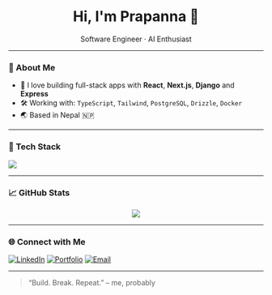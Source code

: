 <h1 align="center">Hi, I'm Prapanna 👋</h1>

<p align="center">
  Software Engineer · AI Enthusiast
</p>

---

### 🚀 About Me
- 🧠 I love building full-stack apps with **React**, **Next.js**, **Django** and **Express**
- 🛠️ Working with: `TypeScript`, `Tailwind`, `PostgreSQL`, `Drizzle`, `Docker`
- 🌏 Based in Nepal 🇳🇵

---

### 🧰 Tech Stack
<p>
  <img src="https://skillicons.dev/icons?i=react,nextjs,django,ts,tailwind,postgres,docker,vercel" />
</p>

---

### 📈 GitHub Stats

<p align="center">
  <img src="https://nirzak-streak-stats.vercel.app/?user=bistaprapannabista&theme=dark&hide_border=false" />
</p>

---

### 🌐 Connect with Me

[![LinkedIn](https://img.shields.io/badge/linkedin-blue?logo=linkedin&logoColor=white)](https://linkedin.com/in/your-profile)
[![Portfolio](https://img.shields.io/badge/portfolio-000?logo=vercel&logoColor=white)](https://yourwebsite.com)
[![Email](https://img.shields.io/badge/email-ea4335?logo=gmail&logoColor=white)](mailto:your@email.com)

---

> “Build. Break. Repeat.” – me, probably

